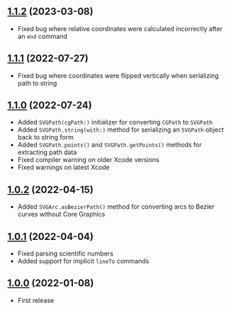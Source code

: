 ## [1.1.2](https://github.com/nicklockwood/LRUCache/releases/tag/1.1.2) (2023-03-08)

- Fixed bug where relative coordinates were calculated incorrectly after an `end` command

## [1.1.1](https://github.com/nicklockwood/LRUCache/releases/tag/1.1.1) (2022-07-27)

- Fixed bug where coordinates were flipped vertically when serializing path to string

## [1.1.0](https://github.com/nicklockwood/LRUCache/releases/tag/1.1.0) (2022-07-24)

- Added `SVGPath(cgPath:)` initializer for converting `CGPath` to `SVGPath`
- Added `SVGPath.string(with:)` method for serializing an `SVGPath` object back to string form
- Added `SVGPath.points()` and `SVGPath.getPoints()` methods for extracting path data
- Fixed compiler warning on older Xcode versions
- Fixed warnings on latest Xcode

## [1.0.2](https://github.com/nicklockwood/LRUCache/releases/tag/1.0.2) (2022-04-15)

- Added `SVGArc.asBezierPath()` method for converting arcs to Bezier curves without Core Graphics

## [1.0.1](https://github.com/nicklockwood/LRUCache/releases/tag/1.0.1) (2022-04-04)

- Fixed parsing scientific numbers
- Added support for implicit `lineTo` commands

## [1.0.0](https://github.com/nicklockwood/LRUCache/releases/tag/1.0.0) (2022-01-08)

- First release
